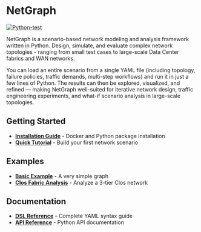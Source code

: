# NetGraph

[![Python-test](https://github.com/networmix/NetGraph/actions/workflows/python-test.yml/badge.svg?branch=main)](https://github.com/networmix/NetGraph/actions/workflows/python-test.yml)

NetGraph is a scenario-based network modeling and analysis framework written in Python. Design, simulate, and evaluate complex network topologies - ranging from small test cases to large-scale Data Center fabrics and WAN networks.

You can load an entire scenario from a single YAML file (including topology, failure policies, traffic demands, multi-step workflows) and run it in just a few lines of Python. The results can then be explored, visualized, and refined — making NetGraph well-suited for iterative network design, traffic engineering experiments, and what-if scenario analysis in large-scale topologies.

## Getting Started

- **[Installation Guide](getting-started/installation.md)** - Docker and Python package installation
- **[Quick Tutorial](getting-started/tutorial.md)** - Build your first network scenario

## Examples

- **[Basic Example](examples/basic.md)** - A very simple graph
- **[Clos Fabric Analysis](examples/clos_fabric_analysis.md)** - Analyze a 3-tier Clos network

## Documentation

- **[DSL Reference](reference/dsl.md)** - Complete YAML syntax guide
- **[API Reference](reference/api.md)** - Python API documentation
